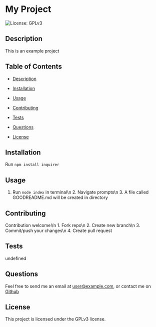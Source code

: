 # My Project


  ![License: GPLv3](https://img.shields.io/badge/License-GPLv3-blue.svg)


  ## Description


  This is an example project


  ## Table of Contents


  * [Description](#Description)

  * [Installation](#Installation)

  * [Usage](#Usage)

  * [Contributing](#Contributing)

  * [Tests](#Tests)

  * [Questions](#Questions)

  * [License](#License)


  ## Installation


  Run `npm install inquirer`


  ## Usage


  1. Run `node index` in terminal\n 2. Navigate prompts\n 3. A file called GOODREADME.md will be created in directory


  ## Contributing


  Contribution welcome!/n 1. Fork repo\n 2. Create new branch\n 3. Commit/push your changes\n 4. Create pull request


  ## Tests


  undefined


  ## Questions


  Feel free to send me an email at user@example.com, or contact me on [Github](https://github.com/myUserName)


  ## License


  This project is licensed under the GPLv3 license.

